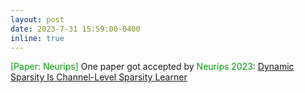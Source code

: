 ```yaml
---
layout: post
date: 2023-7-31 15:59:00-0400
inline: true
---
```


<font color=009f06>[Paper: Neurips]</font> One paper got accepted by <font color=009f06>Neurips 2023</font>: [Dynamic Sparsity Is Channel-Level Sparsity Learner](https://arxiv.org/pdf/2305.19454.pdf)


